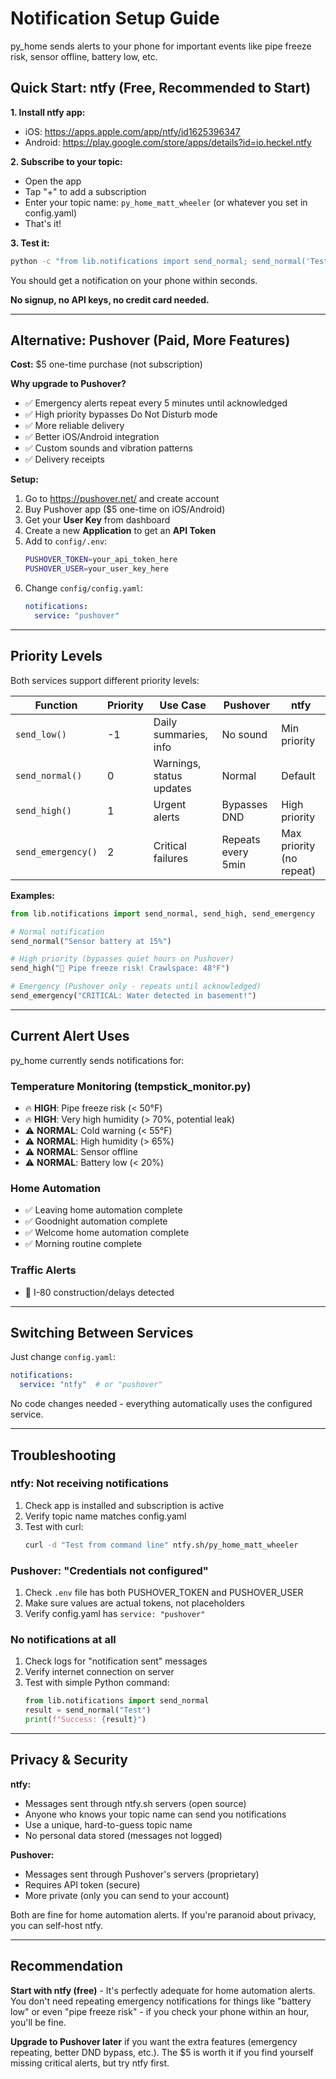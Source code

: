 # Notification Setup Guide

py_home sends alerts to your phone for important events like pipe freeze risk, sensor offline, battery low, etc.

## Quick Start: ntfy (Free, Recommended to Start)

**1. Install ntfy app:**
- iOS: https://apps.apple.com/app/ntfy/id1625396347
- Android: https://play.google.com/store/apps/details?id=io.heckel.ntfy

**2. Subscribe to your topic:**
- Open the app
- Tap "+" to add a subscription
- Enter your topic name: `py_home_matt_wheeler` (or whatever you set in config.yaml)
- That's it!

**3. Test it:**
```bash
python -c "from lib.notifications import send_normal; send_normal('Test from py_home', 'Test Alert')"
```

You should get a notification on your phone within seconds.

**No signup, no API keys, no credit card needed.**

---

## Alternative: Pushover (Paid, More Features)

**Cost:** $5 one-time purchase (not subscription)

**Why upgrade to Pushover?**
- ✅ Emergency alerts repeat every 5 minutes until acknowledged
- ✅ High priority bypasses Do Not Disturb mode
- ✅ More reliable delivery
- ✅ Better iOS/Android integration
- ✅ Custom sounds and vibration patterns
- ✅ Delivery receipts

**Setup:**
1. Go to https://pushover.net/ and create account
2. Buy Pushover app ($5 one-time on iOS/Android)
3. Get your **User Key** from dashboard
4. Create a new **Application** to get an **API Token**
5. Add to `config/.env`:
   ```bash
   PUSHOVER_TOKEN=your_api_token_here
   PUSHOVER_USER=your_user_key_here
   ```
6. Change `config/config.yaml`:
   ```yaml
   notifications:
     service: "pushover"
   ```

---

## Priority Levels

Both services support different priority levels:

| Function | Priority | Use Case | Pushover | ntfy |
|----------|----------|----------|----------|------|
| `send_low()` | -1 | Daily summaries, info | No sound | Min priority |
| `send_normal()` | 0 | Warnings, status updates | Normal | Default |
| `send_high()` | 1 | Urgent alerts | Bypasses DND | High priority |
| `send_emergency()` | 2 | Critical failures | Repeats every 5min | Max priority (no repeat) |

**Examples:**
```python
from lib.notifications import send_normal, send_high, send_emergency

# Normal notification
send_normal("Sensor battery at 15%")

# High priority (bypasses quiet hours on Pushover)
send_high("🚨 Pipe freeze risk! Crawlspace: 48°F")

# Emergency (Pushover only - repeats until acknowledged)
send_emergency("CRITICAL: Water detected in basement!")
```

---

## Current Alert Uses

py_home currently sends notifications for:

### Temperature Monitoring (tempstick_monitor.py)
- 🔥 **HIGH**: Pipe freeze risk (< 50°F)
- 🔥 **HIGH**: Very high humidity (> 70%, potential leak)
- ⚠️ **NORMAL**: Cold warning (< 55°F)
- ⚠️ **NORMAL**: High humidity (> 65%)
- ⚠️ **NORMAL**: Sensor offline
- ⚠️ **NORMAL**: Battery low (< 20%)

### Home Automation
- ✅ Leaving home automation complete
- ✅ Goodnight automation complete
- ✅ Welcome home automation complete
- ✅ Morning routine complete

### Traffic Alerts
- 🚗 I-80 construction/delays detected

---

## Switching Between Services

Just change `config.yaml`:
```yaml
notifications:
  service: "ntfy"  # or "pushover"
```

No code changes needed - everything automatically uses the configured service.

---

## Troubleshooting

### ntfy: Not receiving notifications
1. Check app is installed and subscription is active
2. Verify topic name matches config.yaml
3. Test with curl:
   ```bash
   curl -d "Test from command line" ntfy.sh/py_home_matt_wheeler
   ```

### Pushover: "Credentials not configured"
1. Check `.env` file has both PUSHOVER_TOKEN and PUSHOVER_USER
2. Make sure values are actual tokens, not placeholders
3. Verify config.yaml has `service: "pushover"`

### No notifications at all
1. Check logs for "notification sent" messages
2. Verify internet connection on server
3. Test with simple Python command:
   ```python
   from lib.notifications import send_normal
   result = send_normal("Test")
   print(f"Success: {result}")
   ```

---

## Privacy & Security

**ntfy:**
- Messages sent through ntfy.sh servers (open source)
- Anyone who knows your topic name can send you notifications
- Use a unique, hard-to-guess topic name
- No personal data stored (messages not logged)

**Pushover:**
- Messages sent through Pushover's servers (proprietary)
- Requires API token (secure)
- More private (only you can send to your account)

Both are fine for home automation alerts. If you're paranoid about privacy, you can self-host ntfy.

---

## Recommendation

**Start with ntfy (free)** - It's perfectly adequate for home automation alerts. You don't need repeating emergency notifications for things like "battery low" or even "pipe freeze risk" - if you check your phone within an hour, you'll be fine.

**Upgrade to Pushover later** if you want the extra features (emergency repeating, better DND bypass, etc.). The $5 is worth it if you find yourself missing critical alerts, but try ntfy first.

